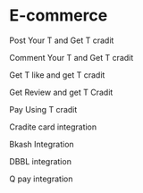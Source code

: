# E-commerce

Post Your T and Get T cradit

Comment Your T and Get T cradit

Get T like and get T cradit

Get Review and get T Cradit

Pay Using T cradit

Cradite card integration

Bkash Integration

DBBL integration

Q pay integration





